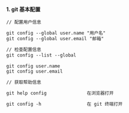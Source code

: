 #### 1. git 基本配置

```txt
// 配置用户信息

git config --global user.name "用户名"
git config --global user.email "邮箱"
```

```txt
// 检查配置信息
git config --list --global

git config user.name
git config user.email
```

```txt
// 获取帮助信息

git help config               在浏览器打开

git config -h                 在 git 终端打开
```
